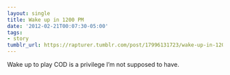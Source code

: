 ```yaml
---
layout: single
title: Wake up in 1200 PM
date: '2012-02-21T00:07:30-05:00'
tags:
- story
tumblr_url: https://rapturer.tumblr.com/post/17996131723/wake-up-in-1200-pm
---
```

Wake up to play COD is a privilege I’m not supposed to have.

